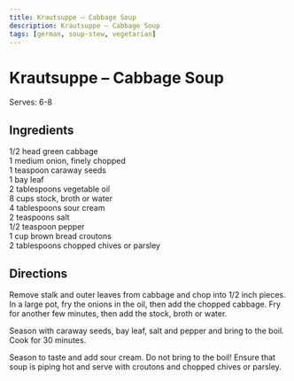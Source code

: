 ```yaml
---
title: Krautsuppe – Cabbage Soup
description: Krautsuppe – Cabbage Soup
tags: [german, soup-stew, vegetarian]
---
```


# Krautsuppe – Cabbage Soup
Serves: 6-8

## Ingredients
1/2 head green cabbage  
1 medium onion, finely chopped  
1 teaspoon caraway seeds  
1 bay leaf  
2 tablespoons vegetable oil  
8 cups stock, broth or water  
4 tablespoons sour cream  
2 teaspoons salt  
1/2 teaspoon pepper  
1 cup brown bread croutons  
2 tablespoons chopped chives or parsley

## Directions
Remove stalk and outer leaves from cabbage and chop into 1/2 inch pieces. In a large pot, fry the onions in the oil, then add the chopped cabbage. Fry for another few minutes, then add the stock, broth or water.

Season with caraway seeds, bay leaf, salt and pepper and bring to the boil. Cook for 30 minutes.

Season to taste and add sour cream. Do not bring to the boil! Ensure that soup is piping hot and serve with croutons and chopped chives or parsley.